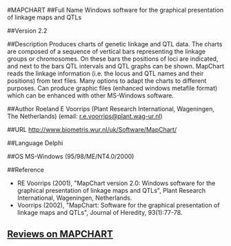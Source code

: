 #MAPCHART
##Full Name
Windows software for the graphical presentation of linkage maps and QTLs

##Version
2.2

##Description
Produces charts of genetic linkage and QTL data. The charts are composed of a sequence of vertical bars representing the linkage groups or chromosomes. On these bars the positions of loci are indicated, and next to the bars QTL intervals and QTL graphs can be shown. MapChart reads the linkage information (i.e. the locus and QTL names and their positions) from text files. Many options to adapt the charts to different purposes. Can produce graphic files (enhanced windows metafile format) which can be enhanced with other MS-Windows software.

##Author
Roeland E Voorrips (Plant Research International, Wageningen, The Netherlands) (email: r.e.voorrips@plant.wag-ur.nl)

##URL
http://www.biometris.wur.nl/uk/Software/MapChart/

##Language
Delphi

##OS
MS-Windows (95/98/ME/NT4.0/2000)

##Reference
* RE Voorrips (2001), "MapChart version 2.0: Windows software for the graphical presentation of linkage maps and QTLs", Plant Research International, Wageningen, Netherlands.
* Voorrips (2002), "MapChart: Software for the graphical presentation of linkage maps and QTLs", Journal of Heredity, 93(1):77-78.


## [Reviews on MAPCHART](https://github.com/gaow/genetic-analysis-software/issues/301)